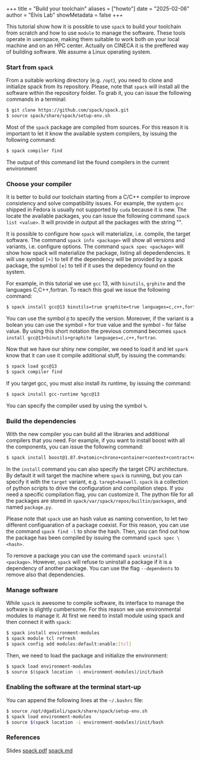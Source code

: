 +++
title = "Build your toolchain"
aliases = ["howto"]
date = "2025-02-06"
author = "Elvis Lab"
showMetadata = false
+++

This tutorial show how it is possible to use `spack` to build your toolchain from scratch and how to use `module` to manage the software.
These tools operate in userspace, making them suitable to work both on your local machine and on an HPC center.
Actually on CINECA it is the preffered way of building software.
We assume a Linux operating system.

### Start from `spack`

From a suitable working directory (e.g. `/opt`), you need to clone and initialize spack from its repository.
Please, note that `spack` will install all the software within the repository folder.
To grab it, you can issue the following commands in a terminal:
```bash
$ git clone https://github.com/spack/spack.git
$ source spack/share/spack/setup-env.sh
```

Most of the `spack` package are compiled from sources.
For this reason it is important to let it know the available system compilers, by issuing the following command:
```bash
$ spack compiler find
```
The output of this command list the found compilers in the current environment

### Choose your compiler

It is better to build our toolchain starting from a C/C++ compiler to improve consistency and solve compatibility issues.
For example, the system `gcc` shipped in Fedora is usually not supported by `cuda` because it is new.
The locate the available packages, you can issue the following command `spack list <value>`. It will provide in output all the packages with the string "<value>".

It is possible to configure how `spack` will materialize, i.e. compile, the target software.
The command `spack info <package>` will show all versions and variants, i.e. configure options.
The command `spack spec <package>` will show how spack will materialize the package, listing all depedendencies.
It will use symbol `[+]` to tell if the dependency will be provided by a spack package, the symbol `[e]` to tell if it uses the depedency found on the system.

For example, in this tutorial we use `gcc` 13, with `binutils`, `grphite` and the languages C,C++,fortran.
To reach this goal we issue the following command:
```bash
$ spack install gcc@13 binutils=true graphite=true languages=c,c++,fortran
```
You can use the symbol `@` to specify the version.
Moreover, if the variant is a bolean you can use the symbol `+` for true value and the symbol `~` for false value.
By using this short notation the previous command becomes `spack install gcc@13+binutils+graphite languages=c,c++,fortran`.

Now that we have our shiny new compiler, we need to load it and let `spark` know that it can use it compile additional stuff, by issuing the commands:
```bash
$ spack load gcc@13
$ spack compiler find
```

If you target gcc, you must also install its runtime, by issuing the command:
```bash
$ spack install gcc-runtime %gcc@13
```
You can specify the compiler used by using the symbol `%`.

### Build the dependencies

With the new compiler you can build all the libraries and additional compilers that you need.
For example, if you want to install boost with all the components, you can issue the following command:
```bash
$ spack install boost@1.87.0+atomic+chrono+container+context+contract+date_time+exception+fiber+filesystem+graph+graph_parallel+icu+iostreams+json+locale+log+math+program_options+random+regex+serialization+shared+signals+system+timer+type_erasure+url+wave %gcc@13
```

In the `install` command you can also specify the target CPU architecture.
By default it will target the machine where `spack` is running, but you can specify it with the `target` variant, e.g. `taregt=haswell`.
`spack` is a collection of python scripts to drive the configuration and compilation steps.
If you need a specific compilation flag, you can customize it.
The python file for all the packages are stored in `spack/var/spack/repos/builtin/packages`, and named `package.py`.

Please note that `spack` use an hash value as naming convention, to let two different configuaration of a package coexist.
For this reason, you can use the command `spack find -l` to show the hash.
Then, you can find out how the package has been compiled by issuing the command `spack spec \<hash>`.

To remove a package you can use the command `spack uninstall <package>`.
However, `spack` will refuse to uninstall a package if it is a dependency of another package.
You can use the flag `--dependents` to remove also that dependencies.

### Manage software

While `spack` is awesome to compile software, its interface to manage the software is slightly cumbersome.
For this reason we use environmental modules to manage it.
At first we need to install module using spack and then connect it with `spack`:
```bash
$ spack install environment-modules
$ spack module tcl refresh
$ spack config add modules:default:enable:[tcl]
```

Then, we need to load the package and initialize the environment:
```bash
$ spack load environment-modules
$ source $(spack location -i environment-modules)/init/bash
```

### Enabling the software at the terminal start-up

You can append the following lines at the `~/.bashrc` file:
```bash
$ source /opt/dgadioli/spack/share/spack/setup-env.sh
$ spack load environment-modules
$ source $(spack location -i environment-modules)/init/bash
```


### References

Slides [spack.pdf](/slides/spack.pdf) [spack.md](/slides/spack.md)
